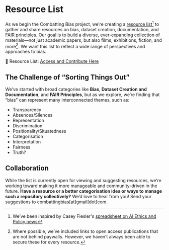 # Resource List

As we begin the Combatting Bias project, we’re creating a [resource list](/docs/Resources/Resources/)[^1] to gather and share resources on bias, dataset creation, documentation, and FAIR principles. Our goal is to build a diverse, ever-expanding collection of materials—not just academic papers, but also films, exhibitions, fiction, and more[^2]. We want this list to reflect a wide range of perspectives and approaches to bias.

📂 Resource List: [Access and Contribute Here](https://docs.google.com/spreadsheets/d/17mAClY06JuPQm9qf3Z7ZmdYi08VrZboCUTOv27J6J-E/edit?gid=1318091503#gid=1318091503)

## The Challenge of “Sorting Things Out”
                                               
We’ve started with broad categories like **Bias**, **Dataset Creation and Documentation**, and **FAIR Principles**, but as we explore, we’re finding that “bias” can represent many interconnected themes, such as:

* Transparency
* Absences/Silences
* Representation
* Discrimination
* Positionality/Situatedness
* Categorisation
* Interpretation 
* Fairness
* Truth?

## Collaboration

While the list is currently open for viewing and suggesting resources, we’re working toward making it more manageable and community-driven in the future. **Have a resource or a better categorisation idea or ways to manage such a repository collectively?** We’d love to hear from you! Send your suggestions to combattingbias[at]gmail[dot]com.


                                               
[^1]: We’ve been inspired by Casey Fiesler's [spreadsheet on AI Ethics and Policy news](https://docs.google.com/spreadsheets/d/11Ps8ILDHH-vojJGyIx7CcaoB5l1mBRHy3OQAgWkm0W4/edit?gid=0#gid=0)

[^2]: Where possible, we’ve included links to open access publications that are not behind paywalls. However, we haven’t always been able to secure these for every resource.
